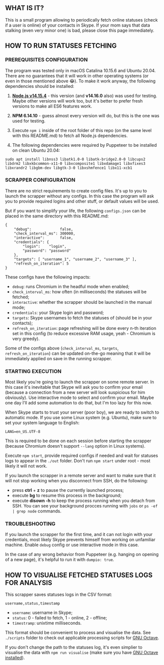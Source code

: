 ## WHAT IS IT?

This is a small program allowing to periodically fetch online statuses
(check if a user is online) 
of your contacts in Skype.
If your mom says that data stalking (even very minor one) is bad,
please close this page immediately.


## HOW TO RUN STATUSES FETCHING


### PREREQUISITES CONFIGURATION

The program was tested only in macOS Catalina 10.15.6 and Ubuntu 20.04. 
There are no guarantees that it will work in other operating systems
(or even in those mentioned above 😂). 
To make it work anyway, the following dependencies should be installed:

1. [**Node.js v14.15.4**](https://nodejs.org) - 
this version (and **v14.16.0** also) was used for testing.
Maybe other versions will work too,
but it's better to prefer fresh versions
to make all ES6 features work.

2. **NPM 6.14.10** - 
guess almost every version will do,
but this is the one was used for testing.

3. Execute `npm i` inside of the root folder of this repo
(on the same level with this README.md)
to fetch all Node.js dependencies.

4. The following dependencies were required by Puppeteer
to be installed on clean Ubuntu 20.04:
```
sudo apt install libnss3 libatk1.0-0 libatk-bridge2.0-0 libcups2 libdrm2 libxkbcommon-x11-0 libxcomposite1 libxdamage1 libxfixes3 libxrandr2 libgbm-dev libgtk-3-0 libxshmfence1 libx11-xcb1
```


### SCRAPPER CONFIGURATION

There are no strict requirements to create config files.
It's up to you to launch the scrapper without any configs.
In this case the program will ask you 
to provide required logins and other stuff,
or default values will be used.

But if you want to simplify your life,
the following `configs.json` can be placed 
in the same directory with this README.md:
```
{
    "debug":             false,
    "check_interval_ms": 300000,
    "interactive":       false,
    "credentials": {
        "login":    "login",
        "password": "password"
    },
    "targets": [ "username_1", "username_2", "username_3" ],
    "refresh_on_iteration": 5
}
```

These configs have the following impacts:
- `debug`: runs Chromium in the headful mode when enabled;
- `check_interval_ms`: how often (in milliseconds) the statuses will be fetched;
- `interactive`: whether the scrapper should be launched in the manual mode;
- `credentials`: your Skype login and password;
- `targets`: Skype usernames to fetch the statuses of (should be in your contacts);
- `refresh_on_iteration`: page refreshing will be done every n-th iteration set in this config
(to reduce excessive RAM usage, yeah - Chromium is very greedy).

Some of the configs above (`check_interval_ms`, `targets`, `refresh_on_iteration`) 
can be updated on-the-go 
meaning that it will be immediately applied on save in the running scrapper.


### STARTING EXECUTION

Most likely you're going to launch the scrapper on some remote server.
In this case it's inevitable that Skype will ask you to confirm your email
(because a connection from a new server will look suspicious for him obviously).
Use interactive mode to select and confirm your email.
Maybe one day I'll add some automation to do that, but I'm too lazy for this now.

When Skype starts to trust your server (poor boy),
we are ready to switch to automatic mode.
If you use some Linux system (e.g. Ubuntu),
make sure to set your system language to English:
```
LANG=en_US.UTF-8
```

This is required to be done on each session before starting the scrapper
(because Chromium doesn't support `--lang` option in Linux systems).

Execute `npm start`, provide required configs if needed
and wait for statuses logs to appear in the `./out` folder.
Don't run `npm start` under root - most likely it will not work.

If you launch the scrapper in a remote server 
and want to make sure that it will not stop working
when you disconnect from SSH, do the following:
- press **ctrl** + **z** to pause the currently launched process;
- execute **bg** to resume this process in the background;
- execute **disown -h** to keep the process running when you detach from SSH.
You can see your background procces running with 
`jobs` or `ps -ef | grep node` commands.


### TROUBLESHOOTING

If you launch the scrapper for the first time,
and it can not login with your credentials,
most likely Skype prevents himself from working on unfamiliar machine.
Enable `debug` config or use interactive mode in this case.

In the case of any wrong behavior from Puppeteer
(e.g. hanging on opening of a new page),
it's helpful to run it with `dumpio: true`.


## HOW TO VISUALISE FETCHED STATUSES LOGS FOR ANALYSIS

This scrapper saves statuses logs in the CSV format:
```
username,status,timestamp
```

- `username`: username in Skype;
- `status`: 0 - failed to fetch, 1 - online, 2 - offline;
- `timestramp`: unixtime milliseconds.

This format should be convenient to process and visualise the data.
See `./scripts` folder to check out applicable processing scripts
for [GNU Octave](https://www.gnu.org/software/octave).

If you don't change the path to the statuses log,
it's even simplier to visualise the data with `npm run visualise`
(make sure you have [GNU Octave installed](https://www.gnu.org/software/octave/download)).
